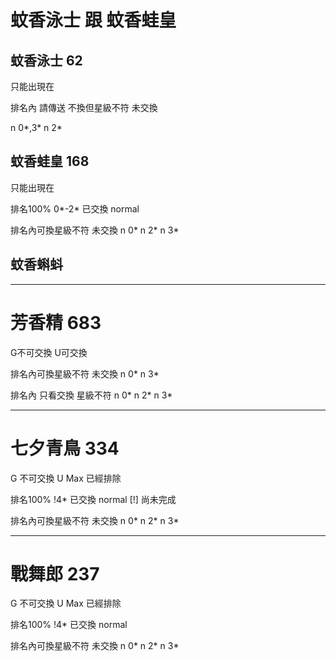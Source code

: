 # 蚊香泳士 跟 蚊香蛙皇

## 蚊香泳士 62

只能出現在

排名內 請傳送 不換但星級不符
未交換

n 0*,3*
n 2*

## 蚊香蛙皇 168 

只能出現在

排名100% 0*-2*
已交換
normal


排名內可換星級不符
未交換
n 0*
n 2*
n 3*

## 蚊香蝌蚪

----

# 芳香精 683
G不可交換
U可交換

排名內可換星級不符
未交換
n 0*
n 3*

排名內 只看交換 星級不符
n 0*
n 2*
n 3*

---- 

# 七夕青鳥 334
G 不可交換
U Max 已經排除

排名100% !4*
已交換
normal [!] 尚未完成

排名內可換星級不符
未交換
n 0*
n 2*
n 3*

----

# 戰舞郎 237
G 不可交換
U Max 已經排除

排名100% !4*
已交換
normal

排名內可換星級不符
未交換
n 0*
n 2*
n 3*